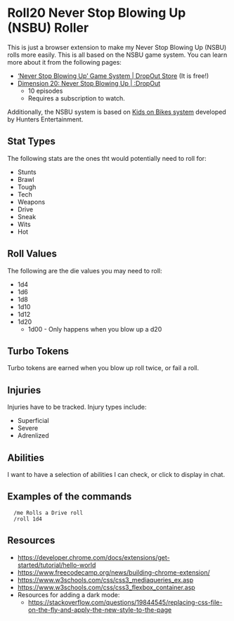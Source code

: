 # Roll20 Never Stop Blowing Up (NSBU) Roller

This is just a browser extension to make my Never Stop Blowing Up (NSBU) rolls more easily. This is all based on the NSBU game system. You can learn more about it from the following pages:

- [‘Never Stop Blowing Up’ Game System | DropOut Store](https://store.dropout.tv/products/never-stop-blowing-up-game-system) (It is free!)
- [Dimension 20: Never Stop Blowing Up | :DropOut](https://www.dropout.tv/dimension-20-never-stop-blowing-up)
  - 10 episodes
  - Requires a subscription to watch.

Additionally, the NSBU system is based on [Kids on Bikes system](https://www.huntersentertainment.com/kidsonbikesrpg) developed by Hunters Entertainment.

## Stat Types

The following stats are the ones tht would potentially need to roll for:

- Stunts
- Brawl
- Tough
- Tech
- Weapons
- Drive
- Sneak
- Wits
- Hot

## Roll Values

The following are the die values you may need to roll:

- 1d4
- 1d6
- 1d8
- 1d10
- 1d12
- 1d20
  - 1d00 - Only happens when you blow up a d20
 
## Turbo Tokens

Turbo tokens are earned when you blow up roll twice, or fail a roll.

## Injuries

Injuries have to be tracked. Injury types include:

- Superficial
- Severe
- Adrenlized

## Abilities

I want to have a selection of abilities I can check, or click to display in chat.

## Examples of the commands

```
  /me Rolls a Drive roll
  /roll 1d4
```

## Resources

- https://developer.chrome.com/docs/extensions/get-started/tutorial/hello-world
- https://www.freecodecamp.org/news/building-chrome-extension/
- https://www.w3schools.com/css/css3_mediaqueries_ex.asp
- https://www.w3schools.com/css/css3_flexbox_container.asp
- Resources for adding a dark mode:
  - https://stackoverflow.com/questions/19844545/replacing-css-file-on-the-fly-and-apply-the-new-style-to-the-page
